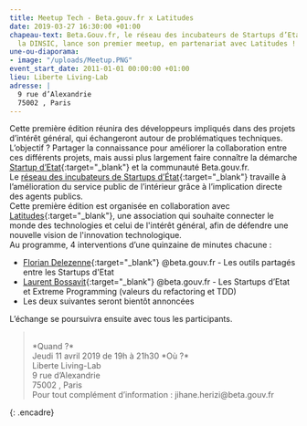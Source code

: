 ```yaml
---
title: Meetup Tech - Beta.gouv.fr x Latitudes
date: 2019-03-27 16:30:00 +01:00
chapeau-text: Beta.Gouv.fr, le réseau des incubateurs de Startups d’Etat piloté par
  la DINSIC, lance son premier meetup, en partenariat avec Latitudes !
une-ou-diaporama:
- image: "/uploads/Meetup.PNG"
event_start_date: 2011-01-01 00:00:00 +01:00
lieu: Liberte Living-Lab
adresse: |
  9 rue d’Alexandrie
  75002 , Paris
---
```


Cette première édition réunira des développeurs impliqués dans des projets d’intérêt général, qui échangeront autour de problématiques techniques. 
L’objectif ? Partager la connaissance pour améliorer la collaboration entre ces différents projets, mais aussi plus largement faire connaître la démarche [Startup d’Etat](https://beta.gouv.fr/startups/){:target="_blank"} et la communauté Beta.gouv.fr. 
<br>
Le [réseau des incubateurs de Startups d’État](https://beta.gouv.fr/incubateurs/){:target="_blank"} travaille à l’amélioration du service public de l’intérieur grâce à l’implication directe des agents publics. 
<br>
Cette première édition est organisée en collaboration avec [Latitudes](http://www.latitudes.cc/){:target="_blank"}, une association qui souhaite connecter le monde des technologies et celui de l'intérêt général, afin de défendre une nouvelle vision de l'innovation technologique.
<br>
Au programme, 4 interventions d’une quinzaine de minutes chacune : 
* [Florian Delezenne](https://twitter.com/FDelezenne){:target="_blank"} @beta.gouv.fr - Les outils partagés entre les Startups d'Etat
* [Laurent Bossavit](https://twitter.com/Morendil){:target="_blank"} @beta.gouv.fr - Les Startups d’Etat et Extreme Programming (valeurs du refactoring et TDD)
* Les deux suivantes seront bientôt annoncées

L’échange se poursuivra ensuite avec tous les participants. 

>
> <br> 
> *Quand ?*<br>
> Jeudi 11 avril 2019 de 19h à 21h30
> *Où ?*<br>
> Liberte Living-Lab<br>
> 9 rue d’Alexandrie<br>
> 75002 , Paris<br>
> Pour tout complément d’information : jihane.herizi@beta.gouv.fr
{: .encadre}


